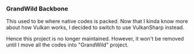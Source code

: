 ### GrandWild Backbone

This used to be where native codes is packed. Now that I kinda know more about how Vulkan works, I decided to switch to use VulkanSharp instead.

Hence this project is no longer maintained. However, it won't be removed until I move all the codes into "GrandWild" project.